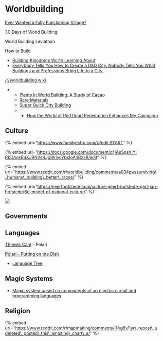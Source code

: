 # Worldbuilding

[Ever Wanted a Fully Functioning Village? ](https://www.reddit.com/r/DnDBehindTheScreen/comments/gp4vuo/ever_wanted_a_fully_functioning_village_i_made/)

30 Days of World Building

World Building Leviathan

How to Build

* [Building Kingdoms Worth Learning About](https://www.reddit.com/r/DnDBehindTheScreen/comments/jfh4fv/how_to_build_kingdoms_worth_learning_about/)
* [Everybody Tells You How to Create a D&D City. Nobody Tells You What Buildings and Professions Bring Life to a City.](https://www.reddit.com/r/DMAcademy/comments/l2s5qq/everybody_tells_how_to_create_a_dd_city_nobody/)

[/r/worldbuilding wiki](https://www.reddit.com/r/worldbuilding/wiki/reading_list)

* * [Plants In World Building: A Study of Cacao](http://dankoboldt.com/plants-world-building/)
  * [Rare Materials](http://oakthorne.net/wiki/index.php?title=D%26D5e_Rare_Materials)
  * [Super Quick City Building](https://www.reddit.com/r/DMAcademy/comments/ihj8wd/super_quick_guide_for_city_building_for_those/)
  *  * [How the World of Red Dead Redemption Enhances My Campaign](https://www.reddit.com/r/DnDBehindTheScreen/comments/atofz8/how_the_world_of_red_dead_redemption_2_enhances/)

## Culture

{% embed url="https://www.familyecho.com/\#edit:START" %}

{% embed url="https://docs.google.com/document/d/1AsSqsXIY-RkDAokBaXJBNVsRJgBIrlycYbsIqAnBzs8/edit" %}

{% embed url="https://www.reddit.com/r/worldbuilding/comments/a034pw/surviving\_humans\_building\_better\_races/" %}

{% embed url="https://geerthofstede.com/culture-geert-hofstede-gert-jan-hofstede/6d-model-of-national-culture/" %}

![](https://da5olg6v0fofw.cloudfront.net/wp-content/uploads/2015/10/hofstede-s-cultural-dimensions.png)



## Governments



## Languages

[Thieves Cant](https://homebrewery.naturalcrit.com/share/rJ7pZPZPL4) - Polari

[Polari - Putting on the Dish](https://www.youtube.com/watch?v=Y8yEH8TZUsk)  


* [Language Tree](https://www.reddit.com/r/DnDBehindTheScreen/comments/lvfwy7/dd_language_tree_and_real_life_substitutions/)

## Magic Systems

* [Magic system based on components of an electric circuit and programming languages](https://www.reddit.com/r/magicbuilding/comments/m8z3xf/magic_system_based_on_components_of_an_electric/)

## Religion







{% embed url="https://www.reddit.com/r/mapmaking/comments/i14g6v/1yr\_repost\_udeleted\_posted\_this\_amazing\_chart\_a/" %}





